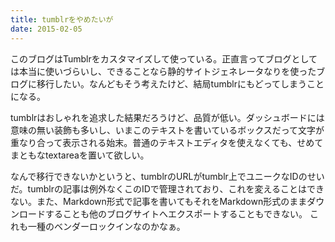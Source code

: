 ```yaml
---
title: tumblrをやめたいが
date: 2015-02-05
---
```


このブログはTumblrをカスタマイズして使っている。正直言ってブログとしては本当に使いづらいし、できることなら静的サイトジェネレータなりを使ったブログに移行したい。なんどもそう考えたけど、結局tumblrにもどってしまうことになる。

tumblrはおしゃれを追求した結果だろうけど、品質が低い。ダッシュボードには意味の無い装飾も多いし、いまこのテキストを書いているボックスだって文字が重なり合って表示される始末。普通のテキストエディタを使えなくても、せめてまともなtextareaを置いて欲しい。

なんで移行できないかというと、tumblrのURLがtumblr上でユニークなIDのせいだ。tumblrの記事は例外なくこのIDで管理されており、これを変えることはできない。また、Markdown形式で記事を書いてもそれをMarkdown形式のままダウンロードすることも他のブログサイトへエクスポートすることもできない。
これも一種のベンダーロックインなのかなぁ。
